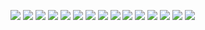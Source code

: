 ![](http://sowcar.com/t6/696/1554469134x2362277767.png)
![](http://sowcar.com/t6/696/1554469206x2890211702.png)
![](http://sowcar.com/t6/696/1554469222x2890191853.png)
![](http://sowcar.com/t6/696/1554469485x2890211810.png)
![](http://sowcar.com/t6/696/1554469500x2890186122.png)
![](http://sowcar.com/t6/696/1554469621x2728278901.png)
![](http://sowcar.com/t6/696/1554469679x2890191853.png)
![](http://sowcar.com/t6/696/1554469843x2728278590.png)
![](http://sowcar.com/t6/696/1554469862x1822611245.png)
![](http://sowcar.com/t6/696/1554469876x2890149871.png)
![](http://sowcar.com/t6/696/1554469890x2890174166.png)
![](http://sowcar.com/t6/696/1554470299x2890186122.png)
![](http://sowcar.com/t6/696/1554471508x2728278590.png)
![](http://sowcar.com/t6/696/1554471569x2890208949.png)
![](http://sowcar.com/t6/696/1554471588x2890173921.png)

